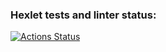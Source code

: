 ### Hexlet tests and linter status:
[![Actions Status](https://github.com/asdx278/python-project-50/actions/workflows/hexlet-check.yml/badge.svg)](https://github.com/asdx278/python-project-50/actions)